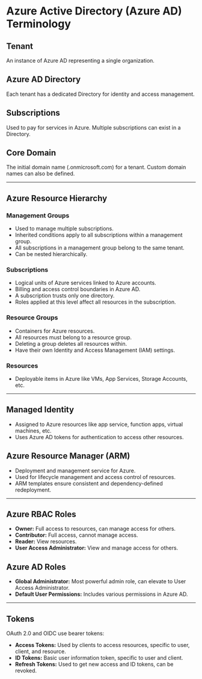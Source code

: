 # Azure Active Directory (Azure AD) Terminology

## Tenant
An instance of Azure AD representing a single organization.

## Azure AD Directory
Each tenant has a dedicated Directory for identity and access management.

## Subscriptions
Used to pay for services in Azure. Multiple subscriptions can exist in a Directory.

## Core Domain
The initial domain name (.onmicrosoft.com) for a tenant. Custom domain names can also be defined.

---

## Azure Resource Hierarchy

### Management Groups
- Used to manage multiple subscriptions.
- Inherited conditions apply to all subscriptions within a management group.
- All subscriptions in a management group belong to the same tenant.
- Can be nested hierarchically.

### Subscriptions
- Logical units of Azure services linked to Azure accounts.
- Billing and access control boundaries in Azure AD.
- A subscription trusts only one directory.
- Roles applied at this level affect all resources in the subscription.

### Resource Groups
- Containers for Azure resources.
- All resources must belong to a resource group.
- Deleting a group deletes all resources within.
- Have their own Identity and Access Management (IAM) settings.

### Resources
- Deployable items in Azure like VMs, App Services, Storage Accounts, etc.

---

## Managed Identity
- Assigned to Azure resources like app service, function apps, virtual machines, etc.
- Uses Azure AD tokens for authentication to access other resources.

## Azure Resource Manager (ARM)
- Deployment and management service for Azure.
- Used for lifecycle management and access control of resources.
- ARM templates ensure consistent and dependency-defined redeployment.

---

## Azure RBAC Roles
- **Owner:** Full access to resources, can manage access for others.
- **Contributor:** Full access, cannot manage access.
- **Reader:** View resources.
- **User Access Administrator:** View and manage access for others.

## Azure AD Roles
- **Global Administrator:** Most powerful admin role, can elevate to User Access Administrator.
- **Default User Permissions:** Includes various permissions in Azure AD.

---

## Tokens
OAuth 2.0 and OIDC use bearer tokens:
- **Access Tokens:** Used by clients to access resources, specific to user, client, and resource.
- **ID Tokens:** Basic user information token, specific to user and client.
- **Refresh Tokens:** Used to get new access and ID tokens, can be revoked.
